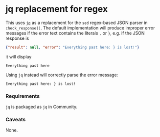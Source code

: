 # jq replacement for regex

This uses [`jq`](https://stedolan.github.io/jq/) as a replacement
for the `sed` regex-based JSON parser in `check_response()`.
The default implementation will produce improper error messages if the
error text contains the literals `,` or `}`, e.g. if the JSON response is
```json
{"result": null, "error": "Everything past here: } is lost!"}
```
it will display
```text
Everything past here
```
Using `jq` instead will correctly parse the error message:
```text
Everything past here: } is lost!
```

### Requirements

`jq` is packaged as `jq` in Community.

### Caveats

None.

